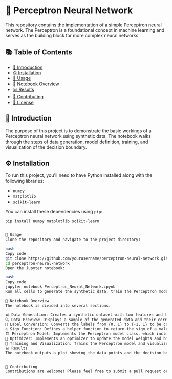 # 🧠 Perceptron Neural Network

This repository contains the implementation of a simple Perceptron neural network. The Perceptron is a foundational concept in machine learning and serves as the building block for more complex neural networks.

## 📚 Table of Contents

- [📝 Introduction](#-introduction)
- [⚙️ Installation](#️-installation)
- [🚀 Usage](#-usage)
- [📓 Notebook Overview](#-notebook-overview)
- [📊 Results](#-results)
- [🤝 Contributing](#-contributing)
- [📄 License](#-license)

## 📝 Introduction

The purpose of this project is to demonstrate the basic workings of a Perceptron neural network using synthetic data. The notebook walks through the steps of data generation, model definition, training, and visualization of the decision boundary.

## ⚙️ Installation

To run this project, you'll need to have Python installed along with the following libraries:

- `numpy`
- `matplotlib`
- `scikit-learn`

You can install these dependencies using `pip`:

```bash
pip install numpy matplotlib scikit-learn


🚀 Usage
Clone the repository and navigate to the project directory:

bash
Copy code
git clone https://github.com/yourusername/perceptron-neural-network.git
cd perceptron-neural-network
Open the Jupyter notebook:

bash
Copy code
jupyter notebook Perceptron_Neural_Network.ipynb
Run all cells to generate the synthetic data, train the Perceptron model, and visualize the results.

📓 Notebook Overview
The notebook is divided into several sections:

📊 Data Generation: Creates a synthetic dataset with two features and two classes.
🔍 Data Preview: Displays a sample of the generated data and their corresponding labels.
🔄 Label Conversion: Converts the labels from {0, 1} to {-1, 1} to be compatible with the Perceptron.
⚖️ Sign Function: Defines a helper function to return the sign of a value.
🏗️ Perceptron Model: Implements the Perceptron model class, which includes weight initialization and the forward pass.
🔧 Optimizer: Implements an optimizer to update the model weights and bias.
🎨 Training and Visualization: Trains the Perceptron model and visualizes the decision boundary along with the data points.
📊 Results
The notebook outputs a plot showing the data points and the decision boundary learned by the Perceptron. This visualization helps to understand how the Perceptron classifies the data.


🤝 Contributing
Contributions are welcome! Please feel free to submit a pull request or open an issue for any suggestions or improvements.
